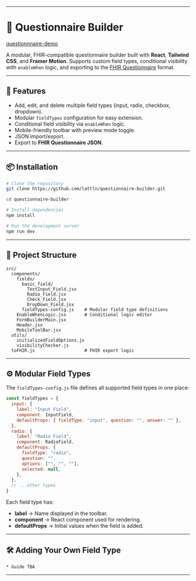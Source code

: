 
---

# 📝 Questionnaire Builder


[questionnnaire-demo](https://questionnaire-builder-beige.vercel.app/)

A modular, FHIR-compatible questionnaire builder built with **React**, **Tailwind CSS**, and **Framer Motion**.
Supports custom field types, conditional visibility with `enableWhen` logic, and exporting to the [FHIR Questionnaire](https://hl7.org/fhir/questionnaire.html) format.

---

## 🚀 Features

* Add, edit, and delete multiple field types (input, radio, checkbox, dropdown).
* Modular `fieldTypes` configuration for easy extension.
* Conditional field visibility via `enableWhen` logic.
* Mobile-friendly toolbar with preview mode toggle.
* JSON import/export.
* Export to **FHIR Questionnaire JSON**.

---

## 📦 Installation

```bash
# Clone the repository
git clone https://github.com/lattln/questionnaire-builder.git

cd questionnaire-builder

# Install dependencies
npm install

# Run the development server
npm run dev
```

---

## 📂 Project Structure

```
src/
  components/
    fields/
      basic_field/
        TextInput_Field.jsx
        Radio_Field.jsx
        Check_Field.jsx
        DropDown_Field.jsx
      fieldTypes-config.js    # Modular field type definitions
    EnableWhenLogic.jsx       # Conditional logic editor
    FormBuilderMain.jsx
    Header.jsx
    MobileToolBar.jsx
  utils/
    initializedFieldOptions.js
    visibilityChecker.js
  toFHIR.js                   # FHIR export logic
```

---

## ⚙️ Modular Field Types

The `fieldTypes-config.js` file defines all supported field types in one place:

```js
const fieldTypes = {
  input: {
    label: "Input Field",
    component: InputField,
    defaultProps: { fieldType: "input", question: "", answer: "" },
  },
  radio: {
    label: "Radio Field",
    component: RadioField,
    defaultProps: {
      fieldType: "radio",
      question: "",
      options: ["", "", ""],
      selected: null,
    },
  },
  // ...other types
}
```

Each field type has:

* **label** → Name displayed in the toolbar.
* **component** → React component used for rendering.
* **defaultProps** → Initial values when the field is added.

---

## 🛠 Adding Your Own Field Type
```
* Guide TBA
```
---
